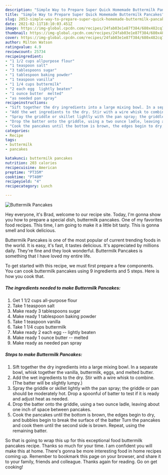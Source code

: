 ```yaml
---
description: "Simple Way to Prepare Super Quick Homemade Buttermilk Pancakes"
title: "Simple Way to Prepare Super Quick Homemade Buttermilk Pancakes"
slug: 2053-simple-way-to-prepare-super-quick-homemade-buttermilk-pancakes
date: 2021-02-11T18:10:03.451Z
image: https://img-global.cpcdn.com/recipes/24fab03e1e87f384/680x482cq70/buttermilk-pancakes-recipe-main-photo.jpg
thumbnail: https://img-global.cpcdn.com/recipes/24fab03e1e87f384/680x482cq70/buttermilk-pancakes-recipe-main-photo.jpg
cover: https://img-global.cpcdn.com/recipes/24fab03e1e87f384/680x482cq70/buttermilk-pancakes-recipe-main-photo.jpg
author: Milton Watson
ratingvalue: 4.9
reviewcount: 25734
recipeingredient:
- "1 1/2 cups allpurpose flour"
- "1 teaspoon salt"
- "3 tablespoons sugar"
- "1 tablespoon baking powder"
- "1 teaspoon vanilla"
- "1 1/4 cups buttermilk"
- "2 each egg  lightly beaten"
- "1 ounce butter  melted"
- "as needed pan spray"
recipeinstructions:
- "Sift together the dry ingredients into a large mixing bowl. In a separate bowl, whisk together the vanilla, buttermilk, eggs, and melted butter."
- "Add the wet ingredients to the dry. Stir with a wire whisk to combine. (The batter will be slightly lumpy.)"
- "Spray the griddle or skillet lightly with the pan spray; the griddle or pan should be moderately hot. Drop a spoonful of batter to test if it is ready and adjust heat as needed."
- "Drop the batter onto the griddle, using a two ounce ladle, leaving about one inch of space between pancakes."
- "Cook the pancakes until the bottom is brown, the edges begin to dry, and bubbles begin to break the surface of the batter Turn the pancakes and cook them until the second side is brown. Repeat, using the remaining batter."
categories:
- Recipe
tags:
- buttermilk
- pancakes

katakunci: buttermilk pancakes 
nutrition: 203 calories
recipecuisine: American
preptime: "PT35M"
cooktime: "PT40M"
recipeyield: "4"
recipecategory: Lunch

---
```



![Buttermilk Pancakes](https://img-global.cpcdn.com/recipes/24fab03e1e87f384/680x482cq70/buttermilk-pancakes-recipe-main-photo.jpg)

Hey everyone, it's Brad, welcome to our recipe site. Today, I'm gonna show you how to prepare a special dish, buttermilk pancakes. One of my favorites food recipes. This time, I am going to make it a little bit tasty. This is gonna smell and look delicious.



Buttermilk Pancakes is one of the most popular of current trending foods in the world. It is easy, it's fast, it tastes delicious. It's appreciated by millions daily. They're fine and they look wonderful. Buttermilk Pancakes is something that I have loved my entire life.


To get started with this recipe, we must first prepare a few components. You can cook buttermilk pancakes using 9 ingredients and 5 steps. Here is how you cook that.

<!--inarticleads1-->

##### The ingredients needed to make Buttermilk Pancakes:

1. Get 1 1/2 cups all-purpose flour
1. Take 1 teaspoon salt
1. Make ready 3 tablespoons sugar
1. Make ready 1 tablespoon baking powder
1. Take 1 teaspoon vanilla
1. Take 1 1/4 cups buttermilk
1. Make ready 2 each egg -- lightly beaten
1. Make ready 1 ounce butter -- melted
1. Make ready as needed pan spray




<!--inarticleads2-->

##### Steps to make Buttermilk Pancakes:

1. Sift together the dry ingredients into a large mixing bowl. In a separate bowl, whisk together the vanilla, buttermilk, eggs, and melted butter.
1. Add the wet ingredients to the dry. Stir with a wire whisk to combine. (The batter will be slightly lumpy.)
1. Spray the griddle or skillet lightly with the pan spray; the griddle or pan should be moderately hot. Drop a spoonful of batter to test if it is ready and adjust heat as needed.
1. Drop the batter onto the griddle, using a two ounce ladle, leaving about one inch of space between pancakes.
1. Cook the pancakes until the bottom is brown, the edges begin to dry, and bubbles begin to break the surface of the batter Turn the pancakes and cook them until the second side is brown. Repeat, using the remaining batter.




So that is going to wrap this up for this exceptional food buttermilk pancakes recipe. Thanks so much for your time. I am confident you will make this at home. There's gonna be more interesting food in home recipes coming up. Remember to bookmark this page on your browser, and share it to your family, friends and colleague. Thanks again for reading. Go on get cooking!
